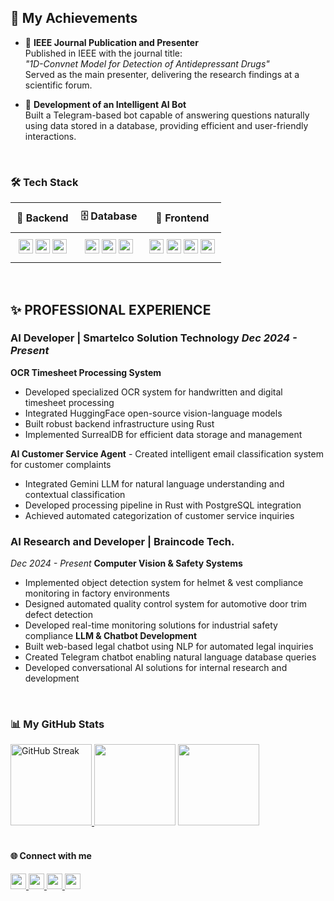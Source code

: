 ### <h2>🎉 My Achievements</h2>

- 📜 **IEEE Journal Publication and Presenter**  
  Published in IEEE with the journal title:  
  *"1D-Convnet Model for Detection of Antidepressant Drugs"*  
  Served as the main presenter, delivering the research findings at a scientific forum.

- 🤖 **Development of an Intelligent AI Bot**  
  Built a Telegram-based bot capable of answering questions naturally using data stored in a database, providing efficient and user-friendly interactions.
  
<br/>

### 🛠️ Tech Stack 
<div align="left">
  <table style="border-collapse: collapse; width: 100%;">
    <thead>
      <tr style="background-color: transparent;">
        <th style="padding: 10px;">🚀 Backend</th>
        <th style="padding: 10px;">🗄️ Database</th>
        <th style="padding: 10px;">🎨 Frontend</th>
      </tr>
    </thead>
    <tbody>
      <tr>
        <td style="padding: 10px; text-align: center;">
          <img src="https://img.shields.io/badge/-Python-3776AB?&logo=Python&logoColor=white" height="23">
          <img src="https://img.shields.io/badge/-Rust-000?&logo=Rust&logoColor=white" height="23">
          <img src="https://img.shields.io/badge/-C++-00599C?&logo=c%2b%2b&logoColor=white" height="23">
        </td>
        <td style="padding: 10px; text-align: center;">
          <img src="https://img.shields.io/badge/-MySQL-4479A1?&logo=MySQL&logoColor=white" height="23">
          <img src="https://img.shields.io/badge/-PostgreSQL-4169E1?&logo=PostgreSQL&logoColor=white" height="23">
          <img src="https://img.shields.io/badge/-SurrealDb-FF0040?&logo=SurrealDb&logoColor=white" height="23">
        </td>
        <td style="padding: 10px; text-align: center;">
          <img src="https://img.shields.io/badge/-HTML-E34F26?&logo=HTML5&logoColor=white" height="23">
          <img src="https://img.shields.io/badge/-CSS-1572B6?&logo=CSS3&logoColor=white" height="23">
          <img src="https://img.shields.io/badge/-Bootstrap-7952B3?&logo=Bootstrap&logoColor=white" height="23">
          <img src="https://img.shields.io/badge/-JavaScript-F7DF1E?&logo=JavaScript&logoColor=black" height="23">
        </td>
      </tr>
    </tbody>
  </table>
</div>

<br/>

## ✨ PROFESSIONAL EXPERIENCE 
### **AI Developer** | Smartelco Solution Technology *Dec 2024 - Present* 
**OCR Timesheet Processing System** 
- Developed specialized OCR system for handwritten and digital timesheet processing
- Integrated HuggingFace open-source vision-language models
- Built robust backend infrastructure using Rust
- Implemented SurrealDB for efficient data storage and management

**AI Customer Service Agent** - Created intelligent email classification system for customer complaints 
- Integrated Gemini LLM for natural language understanding and contextual classification
- Developed processing pipeline in Rust with PostgreSQL integration
- Achieved automated categorization of customer service inquiries

### **AI Research and Developer** | Braincode Tech. 
*Dec 2024 - Present* **Computer Vision & Safety Systems** 
- Implemented object detection system for helmet & vest compliance monitoring in factory environments
- Designed automated quality control system for automotive door trim defect detection
- Developed real-time monitoring solutions for industrial safety compliance **LLM & Chatbot Development**
- Built web-based legal chatbot using NLP for automated legal inquiries
- Created Telegram chatbot enabling natural language database queries
- Developed conversational AI solutions for internal research and development

</br>

### 📊 My GitHub Stats
<div align="left">
<a href="https://github.com/DenverCoder1/github-readme-streak-stats">
  <img src="https://github-readme-streak-stats.herokuapp.com/?user=grpasfica&theme=dark" alt="GitHub Streak" height="130em"/>
</a>
<img src="https://github-readme-stats-git-master-gracia-rizka-s-projects.vercel.app/api/top-langs/?username=grpasfica&layout=compact&theme=dark" height="130em"/>
<img src="https://github-readme-stats-git-master-gracia-rizka-s-projects.vercel.app/api?username=grpasfica&show_icons=true&theme=dark" height="130em">
</div>

<br/>

#### 🌐 Connect with me
<div align="left">
<a href="[https://github.com/grpasfica](https://github.com/grpasfica)">
  <img src="https://img.shields.io/badge/GitHub-2C3930.svg?&style=for-the-badge&logo=github&logoColor=white" height="25em"/>
</a>
<a href="[https://www.linkedin.com/in/username/](https://www.linkedin.com/in/gracia-rizka-pasfica-a22247220/)">
  <img src="https://img.shields.io/badge/LinkedIn-3F4F44.svg?&style=for-the-badge&logo=linkedin&logoColor=white" height="25em"/>
</a>
<a href="[https://instagram.com/username](https://www.instagram.com/graciarp_/)">
  <img src="https://img.shields.io/badge/Instagram-A27B5C.svg?&style=for-the-badge&logo=instagram&logoColor=white" height="25em"/>
</a>
<a href="[https://x.com/username](https://independent.academia.edu/Pasfica)">
  <img src="https://img.shields.io/badge/Academia-DCD7C9.svg?&style=for-the-badge&logo=twitter&logoColor=white" height="25em"/>
</a>
</div>




